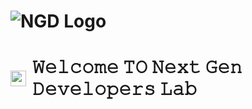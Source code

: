 # ![NGD Logo](https://i.postimg.cc/D0Yg2j5V/Whats-App-Image-2025-07-26-at-2-11-50-PM.jpg)  
<h1 style="display: flex; align-items: center; gap: 10px;">
  <img src="https://i.postimg.cc/4yd6FDVC/Whats-App-Image-2025-07-26-at-3-17-13-PM-removebg-preview.png" alt="Logo" style="height:25px;">
  <span>𝚆𝚎𝚕𝚌𝚘𝚖𝚎 𝚃𝙾 𝙽𝚎𝚡𝚝 𝙶𝚎𝚗 𝙳𝚎𝚟𝚎𝚕𝚘𝚙𝚎𝚛𝚜 𝙻𝚊𝚋</span>
</h1>

